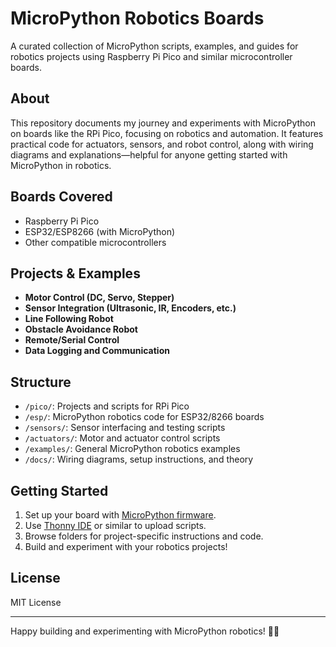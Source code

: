 # MicroPython Robotics Boards

A curated collection of MicroPython scripts, examples, and guides for robotics projects using Raspberry Pi Pico and similar microcontroller boards.

## About

This repository documents my journey and experiments with MicroPython on boards like the RPi Pico, focusing on robotics and automation. It features practical code for actuators, sensors, and robot control, along with wiring diagrams and explanations—helpful for anyone getting started with MicroPython in robotics.

## Boards Covered

- Raspberry Pi Pico
- ESP32/ESP8266 (with MicroPython)
- Other compatible microcontrollers

## Projects & Examples

- **Motor Control (DC, Servo, Stepper)**
- **Sensor Integration (Ultrasonic, IR, Encoders, etc.)**
- **Line Following Robot**
- **Obstacle Avoidance Robot**
- **Remote/Serial Control**
- **Data Logging and Communication**

## Structure

- `/pico/`: Projects and scripts for RPi Pico
- `/esp/`: MicroPython robotics code for ESP32/8266 boards
- `/sensors/`: Sensor interfacing and testing scripts
- `/actuators/`: Motor and actuator control scripts
- `/examples/`: General MicroPython robotics examples
- `/docs/`: Wiring diagrams, setup instructions, and theory

## Getting Started

1. Set up your board with [MicroPython firmware](https://micropython.org/download/).
2. Use [Thonny IDE](https://thonny.org/) or similar to upload scripts.
3. Browse folders for project-specific instructions and code.
4. Build and experiment with your robotics projects!

## License

MIT License

---

Happy building and experimenting with MicroPython robotics! 🤖🐍
